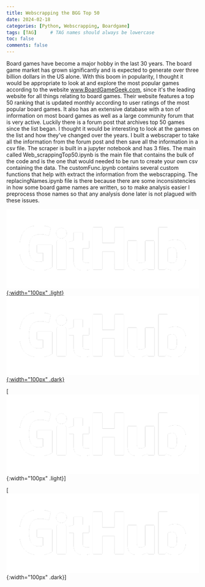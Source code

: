 ```yaml
---
title: Webscrapping the BGG Top 50
date: 2024-02-18 
categories: [Python, Webscrapping, Boardgame]
tags: [TAG]     # TAG names should always be lowercase
toc: false
comments: false
---
```





Board games have become a major hobby in the last 30 years. The board game market has grown 
significantly and is expected to generate over three billion dollars in the US alone. With this
boom in popularity, I thought it would be appropriate to look at and explore the most popular games
according to the website www.BoardGameGeek.com, since it's the leading website for all things relating
to board games. Their website features a top 50 ranking that is updated monthly according to user ratings
of the most popular board games. It also has an extensive database with a ton of information on most 
board games as well as a large community forum that is very active. Luckily there is a forum post that archives
top 50 games since the list began. I thought it would be interesting to look at the games on the list
and how they've changed over the years. I built a webscraper to take all the information from the forum
post and then save all the information in a csv file. The scraper is built in a jupyter notebook and has 3 files.
The main called Web_scrappingTop50.ipynb is the main file that contains the bulk of the code and is the one that
would needed to be run to create your own csv containing the data. The customFunc.ipynb contains several
custom functions that help with extract the information from the webscrapping. The replacingNames.ipynb 
file is there because there are some inconsistencies in how some board game names are written, so to make analysis
easier I preprocess those names so that any analysis done later is not plagued with these issues. 

[![githublink](img/GitHub_Logo_White.png){:width="100px" .light}](https://github.com/Khrono5/WebScrappingBGGtop50)
[![githublink](img/GitHub_Logo_White.png){:width="100px" .dark}](https://github.com/Khrono5/WebScrappingBGGtop50)

[![githublink](img/GitHub_Logo_White.png){:width="100px" .light}]

[![githublink](img/GitHub_Logo_White.png){:width="100px" .dark}]